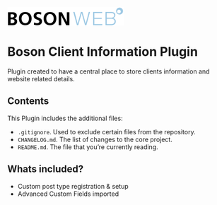 ![alt text](https://github.com/bosonweb/resouces/blob/master/logo.png?raw=true "Boson Web Logo")

# Boson Client Information Plugin
Plugin created to have a central place to store clients information and website related details.

## Contents

This Plugin includes the additional files:

* `.gitignore`. Used to exclude certain files from the repository.
* `CHANGELOG.md`. The list of changes to the core project.
* `README.md`. The file that you’re currently reading.

## Whats included?
* Custom post type registration & setup
* Advanced Custom Fields imported